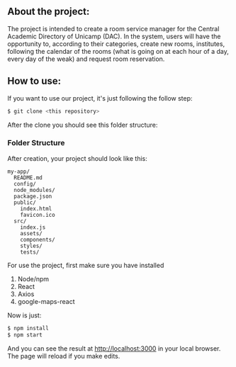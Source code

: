 ## About the project:
The project is intended to create a room service manager for the Central Academic Directory of Unicamp (DAC). In the system, users will have the opportunity to, according to their categories, create new rooms, institutes, following the calendar of the rooms (what is going on at each hour of a day, every day of the weak) and request room reservation.

## How to use:
If you want to use our project, it's just following the follow step:
```bash
$ git clone <this repository>
```
After the clone you should see this folder structure:

### Folder Structure

After creation, your project should look like this:

```
my-app/
  README.md
  config/
  node_modules/
  package.json
  public/
    index.html
    favicon.ico
  src/
    index.js
    assets/
    components/
    styles/
    tests/
```

For use the project, first make sure you have installed
1. Node/npm
2. React
3. Axios
4. google-maps-react

Now is just:
```bash
$ npm install
$ npm start
```
And you can see the result at [http://localhost:3000](http://localhost:3000) in your local browser. The page will reload if you make edits.